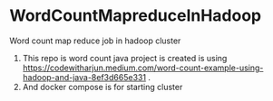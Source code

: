 # WordCountMapreduceInHadoop
Word count map reduce job in hadoop cluster

1) This repo is word count java project is created is using https://codewitharjun.medium.com/word-count-example-using-hadoop-and-java-8ef3d665e331 .
2) And docker compose is for starting cluster
